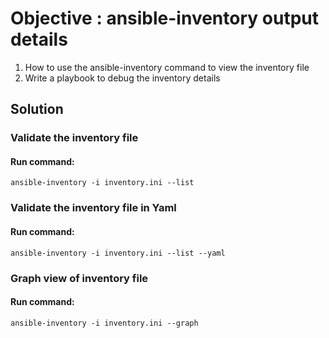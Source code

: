 # Objective : ansible-inventory output details

1. How to use the ansible-inventory command to view the inventory file
2. Write a playbook to debug the inventory details

## Solution
### Validate the inventory file
 #### Run command:
    ansible-inventory -i inventory.ini --list

### Validate the inventory file in Yaml
 #### Run command:
    ansible-inventory -i inventory.ini --list --yaml

### Graph view of inventory file
 #### Run command:
    ansible-inventory -i inventory.ini --graph

